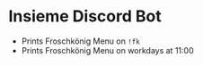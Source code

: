 # Insieme Discord Bot

- Prints Froschkönig Menu on `!fk`
- Prints Froschkönig Menu on workdays at 11:00
